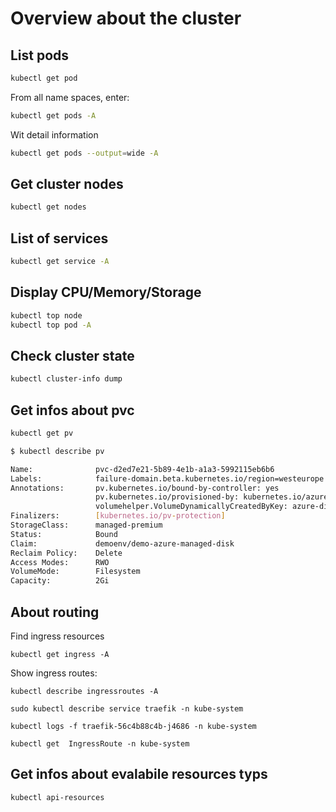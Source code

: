 Overview about the cluster
==========================

List pods
---------

```bash
kubectl get pod
```

From all name spaces, enter:

```bash
kubectl get pods -A
```

Wit detail information

```bash
kubectl get pods --output=wide -A
```

Get cluster nodes
-----------------

```bash
kubectl get nodes
```


List of services
----------------

```bash
kubectl get service -A
```

Display CPU/Memory/Storage
--------------------------

```bash
kubectl top node
kubectl top pod -A
```

Check cluster state
-------------------

```bash
kubectl cluster-info dump
```

Get infos about pvc
-------------------

```bash
kubectl get pv
```

```bash
$ kubectl describe pv

Name:              pvc-d2ed7e21-5b89-4e1b-a1a3-5992115eb6b6
Labels:            failure-domain.beta.kubernetes.io/region=westeurope
Annotations:       pv.kubernetes.io/bound-by-controller: yes
                   pv.kubernetes.io/provisioned-by: kubernetes.io/azure-disk
                   volumehelper.VolumeDynamicallyCreatedByKey: azure-disk-dynamic-provisioner
Finalizers:        [kubernetes.io/pv-protection]
StorageClass:      managed-premium
Status:            Bound
Claim:             demoenv/demo-azure-managed-disk
Reclaim Policy:    Delete
Access Modes:      RWO
VolumeMode:        Filesystem
Capacity:          2Gi
```

About routing
-------------

Find ingress resources

```
kubectl get ingress -A
```

Show ingress routes:

```
kubectl describe ingressroutes -A
```

```
sudo kubectl describe service traefik -n kube-system
```

```
kubectl logs -f traefik-56c4b88c4b-j4686 -n kube-system
```

```
kubectl get  IngressRoute -n kube-system
```

Get infos about evalabile resources typs
----------------------------------------

```
kubectl api-resources
```